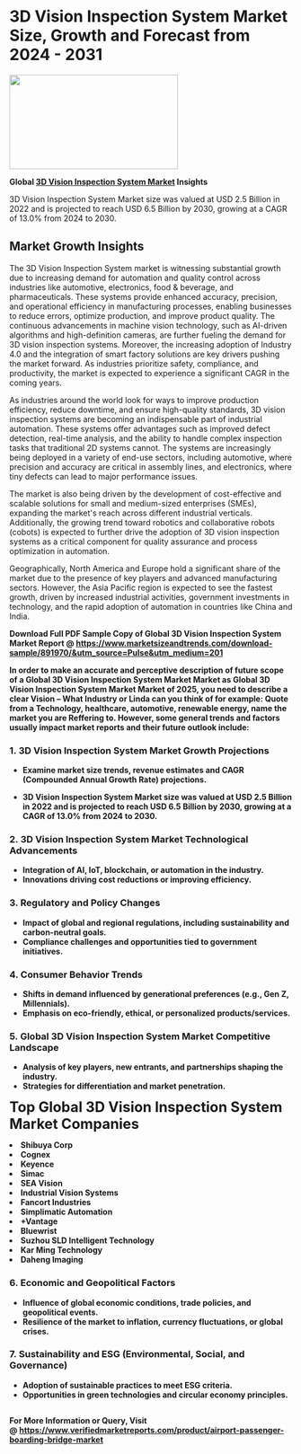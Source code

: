 <H1>3D Vision Inspection System Market Size, Growth and Forecast from 2024 - 2031</H1><img class="aligncenter size-medium wp-image-584254" src="https://thirdeyenews.in/wp-content/uploads/2024/09/Global-Market-Research-300x168.jpeg" alt="" width="300" height="168" /><p><strong>Global&nbsp;<a href="https://www.marketsizeandtrends.com/download-sample/891970/&amp;utm_source=Pulse&amp;utm_medium=201">3D Vision Inspection System Market</a> Insights</strong></p><p>3D Vision Inspection System Market size was valued at USD 2.5 Billion in 2022 and is projected to reach USD 6.5 Billion by 2030, growing at a CAGR of 13.0% from 2024 to 2030.</p><p><h2>Market Growth Insights</h2> <p>The 3D Vision Inspection System market is witnessing substantial growth due to increasing demand for automation and quality control across industries like automotive, electronics, food & beverage, and pharmaceuticals. These systems provide enhanced accuracy, precision, and operational efficiency in manufacturing processes, enabling businesses to reduce errors, optimize production, and improve product quality. The continuous advancements in machine vision technology, such as AI-driven algorithms and high-definition cameras, are further fueling the demand for 3D vision inspection systems. Moreover, the increasing adoption of Industry 4.0 and the integration of smart factory solutions are key drivers pushing the market forward. As industries prioritize safety, compliance, and productivity, the market is expected to experience a significant CAGR in the coming years.</p> <p><strong></strong></p> <p>As industries around the world look for ways to improve production efficiency, reduce downtime, and ensure high-quality standards, 3D vision inspection systems are becoming an indispensable part of industrial automation. These systems offer advantages such as improved defect detection, real-time analysis, and the ability to handle complex inspection tasks that traditional 2D systems cannot. The systems are increasingly being deployed in a variety of end-use sectors, including automotive, where precision and accuracy are critical in assembly lines, and electronics, where tiny defects can lead to major performance issues.</p> <p>The market is also being driven by the development of cost-effective and scalable solutions for small and medium-sized enterprises (SMEs), expanding the market's reach across different industrial verticals. Additionally, the growing trend toward robotics and collaborative robots (cobots) is expected to further drive the adoption of 3D vision inspection systems as a critical component for quality assurance and process optimization in automation.</p> <p>Geographically, North America and Europe hold a significant share of the market due to the presence of key players and advanced manufacturing sectors. However, the Asia Pacific region is expected to see the fastest growth, driven by increased industrial activities, government investments in technology, and the rapid adoption of automation in countries like China and India.</p> <p><strong></p><p><span class=""><strong>Download Full PDF Sample Copy of Global 3D Vision Inspection System Market Report</strong> @ <a href="https://www.marketsizeandtrends.com/download-sample/891970/&amp;utm_source=Pulse&amp;utm_medium=201" target="_blank">https://www.marketsizeandtrends.com/download-sample/891970/&amp;utm_source=Pulse&amp;utm_medium=201</a></span></p><p>In order to make an accurate and perceptive description of future scope of a Global&nbsp;3D Vision Inspection System Market Market as Global&nbsp;3D Vision Inspection System Market Market of 2025, you need to describe a clear Vision &ndash; What Industry or Linda can you think of for example: Quote from a Technology, healthcare, automotive, renewable energy, name the market you are Reffering to. However, some general trends and factors usually impact market reports and their future outlook include:</p><h3>1.&nbsp;<strong>3D Vision Inspection System Market Growth Projections</strong></h3><ul><li>Examine market size trends, revenue estimates and CAGR (Compounded Annual Growth Rate) projections.</li><li><p>3D Vision Inspection System Market size was valued at USD 2.5 Billion in 2022 and is projected to reach USD 6.5 Billion by 2030, growing at a CAGR of 13.0% from 2024 to 2030.</p></li></ul><h3>2.&nbsp;<strong>3D Vision Inspection System Market Technological Advancements</strong></h3><ul><li>Integration of AI, IoT, blockchain, or automation in the industry.</li><li>Innovations driving cost reductions or improving efficiency.</li></ul><h3>3.&nbsp;<strong>Regulatory and Policy Changes</strong></h3><ul><li>Impact of global and regional regulations, including sustainability and carbon-neutral goals.</li><li>Compliance challenges and opportunities tied to government initiatives.</li></ul><h3>4.&nbsp;<strong>Consumer Behavior Trends</strong></h3><ul><li>Shifts in demand influenced by generational preferences (e.g., Gen Z, Millennials).</li><li>Emphasis on eco-friendly, ethical, or personalized products/services.</li></ul><h3>5.&nbsp;<strong>Global 3D Vision Inspection System Market Competitive Landscape</strong></h3><ul><li>Analysis of key players, new entrants, and partnerships shaping the industry.</li><li>Strategies for differentiation and market penetration.</li></ul><p data-pm-slice="1 1 []"><span style="color: inherit; font-family: inherit; font-size: 25px;">Top Global 3D Vision Inspection System Market Companies</span></p><div class="" data-test-id=""><p><li>Shibuya Corp</li><li> Cognex</li><li> Keyence</li><li> Simac</li><li> SEA Vision</li><li> Industrial Vision Systems</li><li> Fancort Industries</li><li> Simplimatic Automation</li><li> +Vantage</li><li> Bluewrist</li><li> Suzhou SLD Intelligent Technology</li><li> Kar Ming Technology</li><li> Daheng Imaging</li></p></div><h3>6.&nbsp;<strong>Economic and Geopolitical Factors</strong></h3><ul><li>Influence of global economic conditions, trade policies, and geopolitical events.</li><li>Resilience of the market to inflation, currency fluctuations, or global crises.</li></ul><h3>7.&nbsp;<strong>Sustainability and ESG (Environmental, Social, and Governance)</strong></h3><ul><li>Adoption of sustainable practices to meet ESG criteria.</li><li>Opportunities in green technologies and circular economy principles.</li></ul><h2><strong style="font-size: 14px;">For More Information or Query, Visit @&nbsp;</strong><a style="background-color: #ffffff; font-size: 14px;" href="https://www.marketsizeandtrends.com/report/3d-vision-inspection-system-market/" target="_blank">https://www.verifiedmarketreports.com/product/airport-passenger-boarding-bridge-market</a></h2>